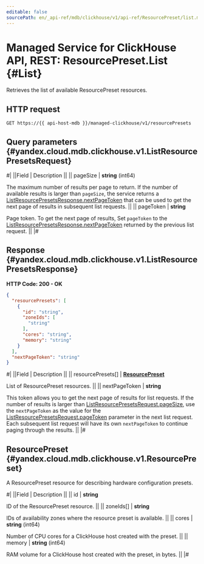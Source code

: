 ```yaml
---
editable: false
sourcePath: en/_api-ref/mdb/clickhouse/v1/api-ref/ResourcePreset/list.md
---
```


# Managed Service for ClickHouse API, REST: ResourcePreset.List {#List}

Retrieves the list of available ResourcePreset resources.

## HTTP request

```
GET https://{{ api-host-mdb }}/managed-clickhouse/v1/resourcePresets
```

## Query parameters {#yandex.cloud.mdb.clickhouse.v1.ListResourcePresetsRequest}

#|
||Field | Description ||
|| pageSize | **string** (int64)

The maximum number of results per page to return. If the number of available
results is larger than `pageSize`, the service returns a [ListResourcePresetsResponse.nextPageToken](#yandex.cloud.mdb.clickhouse.v1.ListResourcePresetsResponse)
that can be used to get the next page of results in subsequent list requests. ||
|| pageToken | **string**

Page token. To get the next page of results, Set `pageToken` to the [ListResourcePresetsResponse.nextPageToken](#yandex.cloud.mdb.clickhouse.v1.ListResourcePresetsResponse)
returned by the previous list request. ||
|#

## Response {#yandex.cloud.mdb.clickhouse.v1.ListResourcePresetsResponse}

**HTTP Code: 200 - OK**

```json
{
  "resourcePresets": [
    {
      "id": "string",
      "zoneIds": [
        "string"
      ],
      "cores": "string",
      "memory": "string"
    }
  ],
  "nextPageToken": "string"
}
```

#|
||Field | Description ||
|| resourcePresets[] | **[ResourcePreset](#yandex.cloud.mdb.clickhouse.v1.ResourcePreset)**

List of ResourcePreset resources. ||
|| nextPageToken | **string**

This token allows you to get the next page of results for list requests. If the number of results
is larger than [ListResourcePresetsRequest.pageSize](#yandex.cloud.mdb.clickhouse.v1.ListResourcePresetsRequest), use the `nextPageToken` as the value
for the [ListResourcePresetsRequest.pageToken](#yandex.cloud.mdb.clickhouse.v1.ListResourcePresetsRequest) parameter in the next list request. Each subsequent
list request will have its own `nextPageToken` to continue paging through the results. ||
|#

## ResourcePreset {#yandex.cloud.mdb.clickhouse.v1.ResourcePreset}

A ResourcePreset resource for describing hardware configuration presets.

#|
||Field | Description ||
|| id | **string**

ID of the ResourcePreset resource. ||
|| zoneIds[] | **string**

IDs of availability zones where the resource preset is available. ||
|| cores | **string** (int64)

Number of CPU cores for a ClickHouse host created with the preset. ||
|| memory | **string** (int64)

RAM volume for a ClickHouse host created with the preset, in bytes. ||
|#